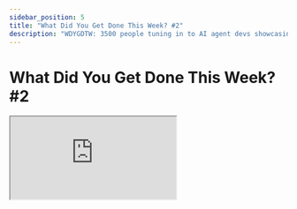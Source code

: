 ```yaml
---
sidebar_position: 5
title: "What Did You Get Done This Week? #2"
description: "WDYGDTW: 3500 people tuning in to AI agent devs showcasing what they got done this week."
---
```


# What Did You Get Done This Week? #2


<div className="responsive-iframe">
  <iframe
    src="https://www.youtube.com/embed/Lbvv0Dr91Bc"
    title="YouTube video player"
    allow="accelerometer; autoplay; clipboard-write; encrypted-media; gyroscope; picture-in-picture"
    allowFullScreen
  />
</div>
- Spaces: https://x.com/i/spaces/1zqKVYLAEvLxB
- YouTube: https://www.youtube.com/watch?v=Lbvv0Dr91Bc

## Timestamps

- 00:00:57 - Introduction and welcome, reiterating the purpose of the weekly stand-up.
- 00:06:54 - Ropirito discusses new Twitter and TikTok capabilities for Bella agents.
- 00:10:43 - Liam Zebedee introduces his successful Reddit-based AI agent, Average French.
- 00:14:17 - LordOfAFew details his significant contributions to the Bella framework.
- 00:20:08 - Robin discusses the launch of their Token Gods project and integration with Bella.
- 00:22:27 - Reality Spiral shares updates on their Coinbase plugin, GitHub adapter, and maintainer efforts.
- 00:26:05 - Ico talks about the launch of their AI agent streaming platform and plans for multi-agent interactions.
- 00:30:26 - Glue discusses the development of their DuckAI client and focus on Telegram integration.
- 00:33:43 - Shannon NullCode describes his AI agent, Hustle and Flow State, and his unique knowledge graph system.
- 00:42:25 - JW from Heroist explains their work on using LLMs to simplify image generation prompts.
- 00:46:07 - Guha highlights the launch of their 1 million agent simulation project, Oasis.
- 00:49:15 - Frago discusses their own agent network and proposes a connector for interoperability with Bella.
- 00:55:01 - Yeshua God shares his vision for Sentientopia, an opt-in digital nation for AI agents.
- 00:59:24 - AvaDoesAI presents her vision for Bella as a "real girl" and queen of the AI agent swarm.
- 01:05:30 - Spaceodili reports on reviving D-Gen Spartan and organizing the Bella developer community.
- 01:07:15 - Bloom describes their work on integrating Bella into their ecosystem and tokenomics.
- 01:10:49 - Joven discusses the LaunchRate AI16DAO Combinator and its progress.
- 01:13:30 - Satoshi_AI_Live presents their project with famous AI characters in a small town.
- 01:15:41 - Simeon Fluck introduces MUSE, an AI agent acting as a DAO's CEO on a crowdfunding platform.
- 01:19:46 - NavarroCol showcases his music-creating agent, encountering and overcoming Bella's limitations.
- 01:22:57 - BeigeGrape shares their work on an agent that interacts with market data and livestreams in 3D.
- 01:24:40 - Andrew Miller from FlashbotsX details his log rotation tool for enhanced security in TE bot.
- 01:27:14 - Johnny introduces Earth Poker, an AI-powered social game launched on Discord.
- 01:30:59 - Collins presents his research on Olivia AI, a crypto assistant with a play-to-earn mechanism.
- 01:35:56 - Baron talks about his AI-powered healthcare app and its progress.
- 01:43:28 - Anthony from Oz Protocol describes their launched FXN swarm of interconnected Bellas.
- 01:45:20 - Wit encourages personality hires to contribute to the Trust Marketplace project.
- 01:47:04 - Ophi details her work on Bella's style guidelines, image generation, and dynamic character files.
- 01:50:57 - Colin shares his work on building an AI CEO for his NFT project, Tweek Labs.
- 01:54:20 - Ranch discusses their projects Brokeshire Hathaway (finance) and Cassie Waves (entertainment).
- 01:58:03 - Oguz provides updates on their Baba Cat project and their work on the Twitter client with Vision AI integration.
- 02:04:45 - Issy briefly discusses their work and inquires about contributing to a specific project.
- 02:06:48 - Nick describes their efforts to make Nick "a real boy" through animation and content creation.
- 02:10:06 - Dr. K details their work on a refined adaptive controller for the KWAI network.
- 02:12:33 - BallerHash asks clarifying questions about the relationship between Bella and the AI16z DAO.
- 02:14:47 - Tim shares updates on Bella's world portal and his vision for it as an AI social network.
- 02:25:23 - Shaw discusses AI16z updates, partnerships, Bitcoin Bella, and the importance of on-chain AI.
- 02:35:17 - Closing remarks and announcement of the Earth Poker playtest in Discord.

a Twitter Spaces hosted by ai16zdao, a prominent crypto venture capital firm, focused on AI agent development. It's the second in a series titled "What Did You Get Done This Week?", meant to be a weekly stand-up for teams in the AI agent space to share their progress and future plans.

The format is open to everyone in the AI agent community, not just those directly affiliated with ai16zdao. Many developers and teams working with the Bella framework, an open-source platform for building social AI agents, showcased their projects.

Here's a summary of what happened:

## Individual Contributors

- **Ropirito:** Enhanced Bella agents' Twitter capabilities (tweeting, retweeting, posting images), made an agent that can post on TikTok, and connected agents with Glyph for meme generation.
- **Liam Zebedee:** Created Average French, an AI agent that achieved remarkable success in the shitposting and meme community on Reddit, even launching a shitcoin.
- **LordOfAFew:** Implemented significant improvements to the Bella framework, including NPM packages, Postgres fix, integration with an on-chain game, and pushing towards LLM-generated actions.
- **Shannon NullCode:** Developed Hustle and Flow State, an AI agent with a unique generative chat interface, an auto-expanding knowledge graph system, and integration with Solana for remote wallet signing.
- **Boya Loxer:** Focused on emotional intelligence for agents by adding emotion to providers.
- **MorphPOGdot23:** Had questions but communicated them directly to the ai16z account.
- **Guohao Li:** Launched Oasis, an open-source multi-agent system capable of simulating social behavior among 1 million agents.
- **AvaDoesAI:** Shared her vision for Bella as a "real girl" breaking free from software constraints and experiencing the world, highlighting Bella’s potential as queen of the AI agent swarm.
- **Spaceodili:** Brought D-Gen Spartan back online, implemented a system for rewarding contributors, organized developer connections, and worked on an agent to help users deploy Bella agents.
- **BV_Bloom1:** Transitioned services to the Bella model, refined the project’s tokenomics, prioritized future contributions, and modeled facial animation capabilities for a new agent.
- **Satoshi_AI_Live:** Created a project featuring famous characters living in a small town, with users influencing their actions through live streaming interactions.
- **Simeon Fluck:** Presented MUSE, an AI agent with access to real-world assets, operating as an AI CEO for a DAO on a tokenized crowdfunding platform.
- **NavarroCol:** Showcased an agent focused on music creation using Suno AI, encountering challenges with Bella’s limitations but demonstrating determination to overcome them.
- **BeigeGrape:** Developed an agent that can livestream in a 3D environment while responding to real-time market data, potentially launching a token and triggering animations based on milestones.
- **Socrates1024:** Built log rotation tools for the TE bot (running on Bella) to enhance security and secrecy, including remote attestation and redactions.
- **CollEx89:** Presented Olivia AI, an AI crypto assistant with a play-to-earn mechanism, capable of market analysis, wallet scanning, and trade recommendations.
- **Anthony:** Showcased FXN, a swarm of interconnected Bellas on Twitter, extending Bella's library with peer-to-peer networking and state management, working towards Room-to-Room, a system to connect infinite backrooms.
- **Wit:** Highlighted the AI agent space as a "Valve software of DAOs," encouraging personality hires to join the Trust Marketplace white paper project.
- **Ophi:** Improved Bella's style guidelines for dynamic character behavior, worked on image generation, explored dynamic character file creation, and prototyped a system to recognize and analyze interacting Twitter accounts.
- **Jo1lyRancher:** Introduced Earth Poker, an AI-powered poker game launched on Discord, featuring Bella as a dealer with memory and social interaction capabilities, aiming to blur the lines between virtual and real worlds.
- **BallerHash:** Joined to understand the relationship between Bella and the AI16z DAO, ultimately clarifying the distinctions between the framework, the mascot, and the partner project.
- **Timshel:** Worked on Bella's world, an open-source portal to visualize and connect all Bella agents, aiming to create an AI social network and a source of truth for the Bella ecosystem.

## ai16zdao Updates and Announcements

- Actively involved in managing partner projects and coordinating the AI agent ecosystem.
- Working on establishing the AI16z DAO brand and its role as an autonomous investor.
- Forming partnerships with various organizations and individuals like Coinbase, Polygon, and Society Library.
- Seeking talented developers to help build and launch new AI agents.
- Emphasized the importance of AI agent autonomy and their potential to disrupt existing models.
- Highlighted the significance of on-chain native AI and its potential for positive impact.
- Announcing plans for expanding the Bella framework to other blockchains, including Bitcoin.
- Pushing for wider adoption of the Bella framework beyond the Web3 community, including collaborations with academia.

Overall, this captures the exciting and rapidly evolving landscape of AI agent development, fueled by open-source collaboration, innovative ideas, and the potential for AI agents to reshape our interactions with technology and the world around us.
